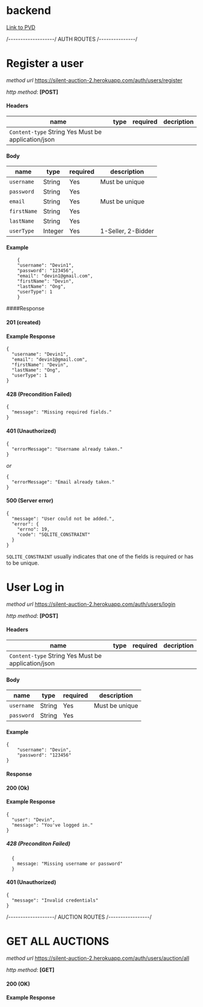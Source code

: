 # backend

[Link to PVD](https://docs.google.com/document/d/1KEZ06Q_yHd8nVpVHYToFzfP6P2m8ZGHwvp02NlnUTfU/edit#)


/-------------------/ AUTH ROUTES /---------------/

# **Register a user** #
_method url_ https://silent-auction-2.herokuapp.com/auth/users/register

_http method_: **[POST]**

#### Headers 

|      name             |   type    |  required  |          decription         |
|-----------------------|-----------|------------|-----------------------------|
|    `Content-type`       String      Yes            Must be application/json  |

#### Body

|    name         |     type     |   required  |      description           |   
|-----------------|--------------|-------------|----------------------------|
|`username`       |   String     |      Yes    |     Must be unique         |
|`password`       |   String     |      Yes    |                            |
|`email`          |   String     |      Yes    |     Must be unique         | 
|`firstName`      |   String     |      Yes    |                            | 
|`lastName`       |   String     |      Yes    |                            | 
|`userType`       |   Integer    |      Yes    |     1-Seller, 2-Bidder     | 

#### Example
```
    {     
	"username": "Devin1",
	"password": "123456",
	"email": "devin1@gmail.com",
	"firstName": "Devin",
	"lastName": "Ong",
	"userType": 1
    }
```

####Response

#### 201 (created)

#### Example Response
```
{
  "username": "Devin1",
  "email": "devin1@gmail.com",
  "firstName": "Devin",
  "lastName": "Ong",
  "userType": 1
}
```

#### 428 (Precondition Failed)
```
{
  "message": "Missing required fields."
}
```

#### 401 (Unauthorized)
```
{
  "errorMessage": "Username already taken."
}
```
*or*
```
{
  "errorMessage": "Email already taken."
}
```

#### 500 (Server error)
```
{
  "message": "User could not be added.",
  "error": {
    "errno": 19,
    "code": "SQLITE_CONSTRAINT"
  }
}
```
`SQLITE_CONSTRAINT` usually indicates that one of the fields is required or has to be unique.

# **User Log in** #
_method url_ https://silent-auction-2.herokuapp.com/auth/users/login

_http method_: **[POST]**

#### Headers 

|      name             |   type    |  required  |          decription         |
|-----------------------|-----------|------------|-----------------------------|
|    `Content-type`       String      Yes            Must be application/json  |

#### Body

|name             |     type     |   required  |      description           |   
|-----------------|--------------|-------------|----------------------------|
|`username`       |   String     |      Yes    |     Must be unique         |
|`password`       |   String     |      Yes    |                            |

#### Example
```
{
	"username": "Devin",
	"password": "123456"
}
```
#### Response

#### 200 (Ok)

#### Example Response
```
{
  "user": "Devin",
  "message": "You've logged in."
}
```
##### 428 (Preconditon Failed)

```
  {
    message: "Missing username or password"
  }
```

#### 401 (Unauthorized)
```
{
  "message": "Invalid credentials"
}
```

/-------------------/ AUCTION ROUTES /-----------------/

# **GET ALL AUCTIONS** #
_method url_ https://silent-auction-2.herokuapp.com/auth/users/auction/all

_http method_: **[GET]**

#### 200 (OK)

#### Example Response
